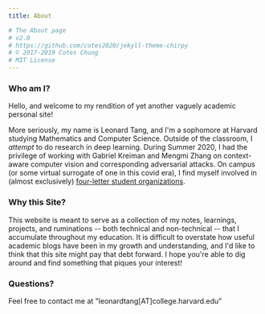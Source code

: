 ```yaml
---
title: About

# The About page
# v2.0
# https://github.com/cotes2020/jekyll-theme-chirpy
# © 2017-2019 Cotes Chung
# MIT License
---
```


### Who am I?

Hello, and welcome to my rendition of yet another vaguely academic personal site!

More seriously, my name is Leonard Tang, and I'm a sophomore at Harvard studying Mathematics and Computer Science. Outside of the classroom, I *attempt* to do research in deep learning. During Summer 2020, I had the privilege of working with Gabriel Kreiman and Mengmi Zhang on context-aware computer vision and corresponding adversarial attacks. On campus (or some virtual surrogate of one in this covid era), I find myself involved in (almost exclusively) [four-letter student organizations](https://www.harvardconsulting.org/).  

### Why this Site?

This website is meant to serve as a collection of my notes, learnings, projects, and ruminations -- both technical and non-technical -- that I accumulate throughout my education. It is difficult to overstate how useful academic blogs have been in my growth and understanding, and I'd like to think that this site might pay that debt forward. I hope you're able to dig around and find something that piques your interest!

### Questions?

Feel free to contact me at "leonardtang[AT]college.harvard.edu"
